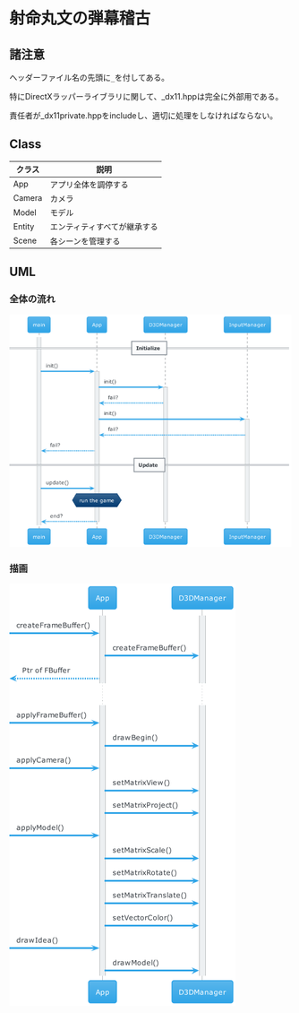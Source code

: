 # 射命丸文の弾幕稽古

## 諸注意

ヘッダーファイル名の先頭に`_`を付してある。

特にDirectXラッパーライブラリに関して、_dx11.hppは完全に外部用である。

責任者が_dx11private.hppをincludeし、適切に処理をしなければならない。

## Class

| クラス | 説明 |
| ----- | ---------- |
| App | アプリ全体を調停する |
| Camera | カメラ |
| Model | モデル |
| Entity | エンティティすべてが継承する |
| Scene | 各シーンを管理する |

## UML

### 全体の流れ

![Initialize](uml/uml.png)

### 描画

![Draw](uml/uml_001.png)